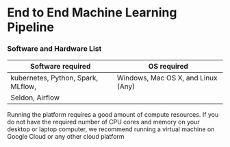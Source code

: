 


# End to End Machine Learning Pipeline




### Software and Hardware List


| Software required                    | OS required                        |
| ------------------------------------ | -----------------------------------|
| kubernetes, Python, Spark, MLflow,   | Windows, Mac OS X, and Linux (Any) |
| Seldon, Airflow                      |                                    |

Running the platform requires a good amount of compute resources. If you do not have
the required number of CPU cores and memory on your desktop or laptop computer, we
recommend running a virtual machine on Google Cloud or any other cloud platform

